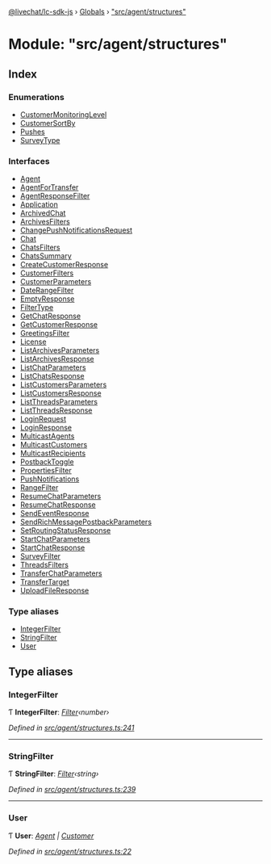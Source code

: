 [@livechat/lc-sdk-js](../README.md) › [Globals](../globals.md) › ["src/agent/structures"](_src_agent_structures_.md)

# Module: "src/agent/structures"

## Index

### Enumerations

* [CustomerMonitoringLevel](../enums/_src_agent_structures_.customermonitoringlevel.md)
* [CustomerSortBy](../enums/_src_agent_structures_.customersortby.md)
* [Pushes](../enums/_src_agent_structures_.pushes.md)
* [SurveyType](../enums/_src_agent_structures_.surveytype.md)

### Interfaces

* [Agent](../interfaces/_src_agent_structures_.agent.md)
* [AgentForTransfer](../interfaces/_src_agent_structures_.agentfortransfer.md)
* [AgentResponseFilter](../interfaces/_src_agent_structures_.agentresponsefilter.md)
* [Application](../interfaces/_src_agent_structures_.application.md)
* [ArchivedChat](../interfaces/_src_agent_structures_.archivedchat.md)
* [ArchivesFilters](../interfaces/_src_agent_structures_.archivesfilters.md)
* [ChangePushNotificationsRequest](../interfaces/_src_agent_structures_.changepushnotificationsrequest.md)
* [Chat](../interfaces/_src_agent_structures_.chat.md)
* [ChatsFilters](../interfaces/_src_agent_structures_.chatsfilters.md)
* [ChatsSummary](../interfaces/_src_agent_structures_.chatssummary.md)
* [CreateCustomerResponse](../interfaces/_src_agent_structures_.createcustomerresponse.md)
* [CustomerFilters](../interfaces/_src_agent_structures_.customerfilters.md)
* [CustomerParameters](../interfaces/_src_agent_structures_.customerparameters.md)
* [DateRangeFilter](../interfaces/_src_agent_structures_.daterangefilter.md)
* [EmptyResponse](../interfaces/_src_agent_structures_.emptyresponse.md)
* [FilterType](../interfaces/_src_agent_structures_.filtertype.md)
* [GetChatResponse](../interfaces/_src_agent_structures_.getchatresponse.md)
* [GetCustomerResponse](../interfaces/_src_agent_structures_.getcustomerresponse.md)
* [GreetingsFilter](../interfaces/_src_agent_structures_.greetingsfilter.md)
* [License](../interfaces/_src_agent_structures_.license.md)
* [ListArchivesParameters](../interfaces/_src_agent_structures_.listarchivesparameters.md)
* [ListArchivesResponse](../interfaces/_src_agent_structures_.listarchivesresponse.md)
* [ListChatParameters](../interfaces/_src_agent_structures_.listchatparameters.md)
* [ListChatsResponse](../interfaces/_src_agent_structures_.listchatsresponse.md)
* [ListCustomersParameters](../interfaces/_src_agent_structures_.listcustomersparameters.md)
* [ListCustomersResponse](../interfaces/_src_agent_structures_.listcustomersresponse.md)
* [ListThreadsParameters](../interfaces/_src_agent_structures_.listthreadsparameters.md)
* [ListThreadsResponse](../interfaces/_src_agent_structures_.listthreadsresponse.md)
* [LoginRequest](../interfaces/_src_agent_structures_.loginrequest.md)
* [LoginResponse](../interfaces/_src_agent_structures_.loginresponse.md)
* [MulticastAgents](../interfaces/_src_agent_structures_.multicastagents.md)
* [MulticastCustomers](../interfaces/_src_agent_structures_.multicastcustomers.md)
* [MulticastRecipients](../interfaces/_src_agent_structures_.multicastrecipients.md)
* [PostbackToggle](../interfaces/_src_agent_structures_.postbacktoggle.md)
* [PropertiesFilter](../interfaces/_src_agent_structures_.propertiesfilter.md)
* [PushNotifications](../interfaces/_src_agent_structures_.pushnotifications.md)
* [RangeFilter](../interfaces/_src_agent_structures_.rangefilter.md)
* [ResumeChatParameters](../interfaces/_src_agent_structures_.resumechatparameters.md)
* [ResumeChatResponse](../interfaces/_src_agent_structures_.resumechatresponse.md)
* [SendEventResponse](../interfaces/_src_agent_structures_.sendeventresponse.md)
* [SendRichMessagePostbackParameters](../interfaces/_src_agent_structures_.sendrichmessagepostbackparameters.md)
* [SetRoutingStatusResponse](../interfaces/_src_agent_structures_.setroutingstatusresponse.md)
* [StartChatParameters](../interfaces/_src_agent_structures_.startchatparameters.md)
* [StartChatResponse](../interfaces/_src_agent_structures_.startchatresponse.md)
* [SurveyFilter](../interfaces/_src_agent_structures_.surveyfilter.md)
* [ThreadsFilters](../interfaces/_src_agent_structures_.threadsfilters.md)
* [TransferChatParameters](../interfaces/_src_agent_structures_.transferchatparameters.md)
* [TransferTarget](../interfaces/_src_agent_structures_.transfertarget.md)
* [UploadFileResponse](../interfaces/_src_agent_structures_.uploadfileresponse.md)

### Type aliases

* [IntegerFilter](_src_agent_structures_.md#integerfilter)
* [StringFilter](_src_agent_structures_.md#stringfilter)
* [User](_src_agent_structures_.md#user)

## Type aliases

###  IntegerFilter

Ƭ **IntegerFilter**: *[Filter](../interfaces/_src_objects_index_.filter.md)‹number›*

*Defined in [src/agent/structures.ts:241](https://github.com/livechat/lc-sdk-js/blob/9364105/src/agent/structures.ts#L241)*

___

###  StringFilter

Ƭ **StringFilter**: *[Filter](../interfaces/_src_objects_index_.filter.md)‹string›*

*Defined in [src/agent/structures.ts:239](https://github.com/livechat/lc-sdk-js/blob/9364105/src/agent/structures.ts#L239)*

___

###  User

Ƭ **User**: *[Agent](../interfaces/_src_agent_structures_.agent.md) | [Customer](../interfaces/_src_objects_index_.customer.md)*

*Defined in [src/agent/structures.ts:22](https://github.com/livechat/lc-sdk-js/blob/9364105/src/agent/structures.ts#L22)*
